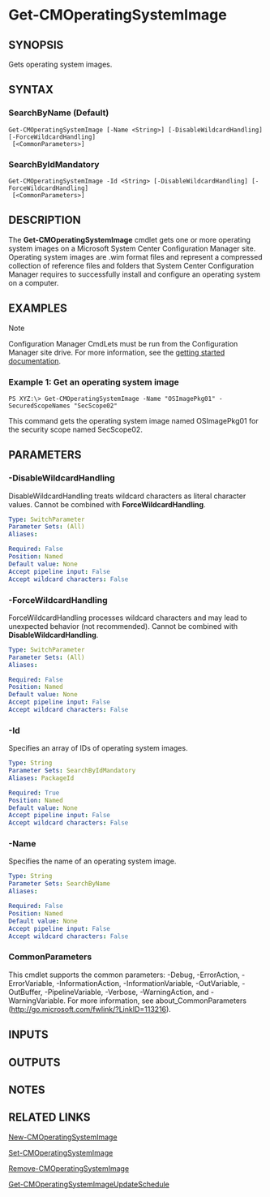 ﻿---
external help file: AdminUI.PS.Osd.dll-Help.xml
ms.assetid: B1F3E321-B9DE-4E3D-8EC7-1E023B36998F
online version: https://go.microsoft.com/fwlink/?linkid=833789
schema: 2.0.0
---

# Get-CMOperatingSystemImage

## SYNOPSIS
Gets operating system images.

## SYNTAX

### SearchByName (Default)
```
Get-CMOperatingSystemImage [-Name <String>] [-DisableWildcardHandling] [-ForceWildcardHandling]
 [<CommonParameters>]
```

### SearchByIdMandatory
```
Get-CMOperatingSystemImage -Id <String> [-DisableWildcardHandling] [-ForceWildcardHandling]
 [<CommonParameters>]
```

## DESCRIPTION
The **Get-CMOperatingSystemImage** cmdlet gets one or more operating system images on a Microsoft System Center Configuration Manager site.
Operating system images are .wim format files and represent a compressed collection of reference files and folders that System Center Configuration Manager requires to successfully install and configure an operating system on a computer.

## EXAMPLES

> [!NOTE]
> Configuration Manager CmdLets must be run from the Configuration Manager site drive. For more information, see the [getting started documentation](https://docs.microsoft.com/powershell/sccm/overview).


### Example 1: Get an operating system image
```
PS XYZ:\> Get-CMOperatingSystemImage -Name "OSImagePkg01" -SecuredScopeNames "SecScope02"
```

This command gets the operating system image named OSImagePkg01 for the security scope named SecScope02.

## PARAMETERS

### -DisableWildcardHandling
DisableWildcardHandling treats wildcard characters as literal character values. Cannot be combined with **ForceWildcardHandling**.

```yaml
Type: SwitchParameter
Parameter Sets: (All)
Aliases: 

Required: False
Position: Named
Default value: None
Accept pipeline input: False
Accept wildcard characters: False
```

### -ForceWildcardHandling
ForceWildcardHandling processes wildcard characters and may lead to unexpected behavior (not recommended). Cannot be combined with **DisableWildcardHandling**.

```yaml
Type: SwitchParameter
Parameter Sets: (All)
Aliases: 

Required: False
Position: Named
Default value: None
Accept pipeline input: False
Accept wildcard characters: False
```

### -Id
Specifies an array of IDs of operating system images.

```yaml
Type: String
Parameter Sets: SearchByIdMandatory
Aliases: PackageId

Required: True
Position: Named
Default value: None
Accept pipeline input: False
Accept wildcard characters: False
```

### -Name
Specifies the name of an operating system image.

```yaml
Type: String
Parameter Sets: SearchByName
Aliases: 

Required: False
Position: Named
Default value: None
Accept pipeline input: False
Accept wildcard characters: False
```

### CommonParameters
This cmdlet supports the common parameters: -Debug, -ErrorAction, -ErrorVariable, -InformationAction, -InformationVariable, -OutVariable, -OutBuffer, -PipelineVariable, -Verbose, -WarningAction, and -WarningVariable. For more information, see about_CommonParameters (http://go.microsoft.com/fwlink/?LinkID=113216).

## INPUTS

## OUTPUTS

## NOTES

## RELATED LINKS

[New-CMOperatingSystemImage](New-CMOperatingSystemImage.md)

[Set-CMOperatingSystemImage](Set-CMOperatingSystemImage.md)

[Remove-CMOperatingSystemImage](Remove-CMOperatingSystemImage.md)

[Get-CMOperatingSystemImageUpdateSchedule](Get-CMOperatingSystemImageUpdateSchedule.md)


